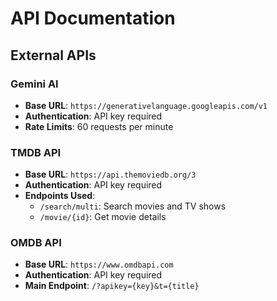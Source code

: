 # API Documentation

## External APIs

### Gemini AI
- **Base URL**: `https://generativelanguage.googleapis.com/v1`
- **Authentication**: API key required
- **Rate Limits**: 60 requests per minute

### TMDB API
- **Base URL**: `https://api.themoviedb.org/3`
- **Authentication**: API key required
- **Endpoints Used**:
  - `/search/multi`: Search movies and TV shows
  - `/movie/{id}`: Get movie details

### OMDB API
- **Base URL**: `https://www.omdbapi.com`
- **Authentication**: API key required
- **Main Endpoint**: `/?apikey={key}&t={title}`